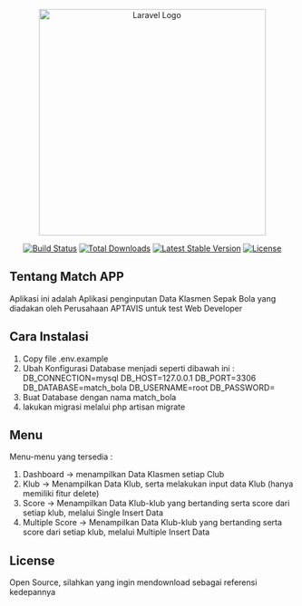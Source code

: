 <p align="center"><a href="https://laravel.com" target="_blank"><img src="https://raw.githubusercontent.com/laravel/art/master/logo-lockup/5%20SVG/2%20CMYK/1%20Full%20Color/laravel-logolockup-cmyk-red.svg" width="400" alt="Laravel Logo"></a></p>

<p align="center">
<a href="https://github.com/laravel/framework/actions"><img src="https://github.com/laravel/framework/workflows/tests/badge.svg" alt="Build Status"></a>
<a href="https://packagist.org/packages/laravel/framework"><img src="https://img.shields.io/packagist/dt/laravel/framework" alt="Total Downloads"></a>
<a href="https://packagist.org/packages/laravel/framework"><img src="https://img.shields.io/packagist/v/laravel/framework" alt="Latest Stable Version"></a>
<a href="https://packagist.org/packages/laravel/framework"><img src="https://img.shields.io/packagist/l/laravel/framework" alt="License"></a>
</p>

## Tentang Match APP

Aplikasi ini adalah Aplikasi penginputan Data Klasmen Sepak Bola yang diadakan oleh Perusahaan APTAVIS untuk test Web Developer

## Cara Instalasi

1. Copy file .env.example
2. Ubah Konfigurasi Database menjadi seperti dibawah ini :
   DB_CONNECTION=mysql
   DB_HOST=127.0.0.1
   DB_PORT=3306
   DB_DATABASE=match_bola
   DB_USERNAME=root
   DB_PASSWORD=
3. Buat Database dengan nama match_bola
4. lakukan migrasi melalui php artisan migrate

## Menu

Menu-menu yang tersedia :

1.  Dashboard -> menampilkan Data Klasmen setiap Club
2.  Klub -> Menampilkan Data Klub, serta melakukan input data Klub (hanya memiliki fitur delete)
3.  Score -> Menampilkan Data Klub-klub yang bertanding serta score dari setiap klub, melalui Single Insert Data
4.  Multiple Score -> Menampilkan Data Klub-klub yang bertanding serta score dari setiap klub, melalui Multiple Insert Data

## License

Open Source, silahkan yang ingin mendownload sebagai referensi kedepannya
